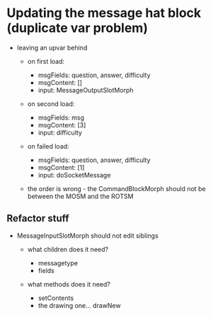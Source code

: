 # Updating the message hat block (duplicate var problem)
- leaving an upvar behind
    - on first load:
        - msgFields: question, answer, difficulty
        - msgContent: []
        - input: MessageOutputSlotMorph

    - on second load:
        - msgFields: msg
        - msgContent: [3]
        - input: difficulty

    - on failed load:
        - msgFields: question, answer, difficulty
        - msgContent: [1]
        - input: doSocketMessage

    - the order is wrong - the CommandBlockMorph should not be between the MOSM and the ROTSM

## Refactor stuff
- MessageInputSlotMorph should not edit siblings
    - what children does it need?
        - messagetype
        - fields

    - what methods does it need?
        - setContents
        - the drawing one... drawNew
